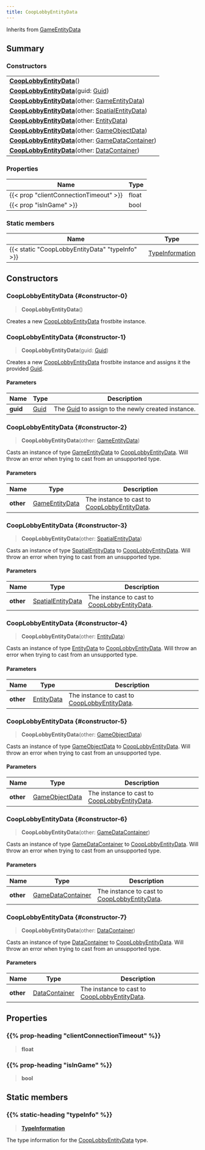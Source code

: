 ```yaml
---
title: CoopLobbyEntityData
---
```


Inherits from [GameEntityData](/vext/ref/fb/gameentitydata)

## Summary

### Constructors

|  |
| --- |
| **[CoopLobbyEntityData](#constructor-0)**() |
| **[CoopLobbyEntityData](#constructor-1)**(guid: [Guid](/vext/ref/shared/type/guid)) |
| **[CoopLobbyEntityData](#constructor-2)**(other: [GameEntityData](/vext/ref/fb/gameentitydata)) |
| **[CoopLobbyEntityData](#constructor-3)**(other: [SpatialEntityData](/vext/ref/fb/spatialentitydata)) |
| **[CoopLobbyEntityData](#constructor-4)**(other: [EntityData](/vext/ref/fb/entitydata)) |
| **[CoopLobbyEntityData](#constructor-5)**(other: [GameObjectData](/vext/ref/fb/gameobjectdata)) |
| **[CoopLobbyEntityData](#constructor-6)**(other: [GameDataContainer](/vext/ref/fb/gamedatacontainer)) |
| **[CoopLobbyEntityData](#constructor-7)**(other: [DataContainer](/vext/ref/shared/type/datacontainer)) |

### Properties

| Name | Type |
| ---- | ---- |
| {{< prop "clientConnectionTimeout" >}} | float |
| {{< prop "isInGame" >}} | bool |

### Static members

| Name | Type |
| ---- | ---- |
| {{< static "CoopLobbyEntityData" "typeInfo" >}} | [TypeInformation](/vext/ref/shared/type/typeinformation) |

## Constructors

### CoopLobbyEntityData {#constructor-0}

> **CoopLobbyEntityData**()

Creates a new [CoopLobbyEntityData](/vext/ref/fb/cooplobbyentitydata) frostbite instance.

### CoopLobbyEntityData {#constructor-1}

> **CoopLobbyEntityData**(guid: [Guid](/vext/ref/shared/type/guid))

Creates a new [CoopLobbyEntityData](/vext/ref/fb/cooplobbyentitydata) frostbite instance and assigns it the provided [Guid](/vext/ref/shared/type/guid).

#### Parameters

| Name | Type | Description |
| ---- | ---- | ----------- |
| **guid** | [Guid](/vext/ref/shared/type/guid) | The [Guid](/vext/ref/shared/type/guid) to assign to the newly created instance. |

### CoopLobbyEntityData {#constructor-2}

> **CoopLobbyEntityData**(other: [GameEntityData](/vext/ref/fb/gameentitydata))

Casts an instance of type [GameEntityData](/vext/ref/fb/gameentitydata) to [CoopLobbyEntityData](/vext/ref/fb/cooplobbyentitydata). Will throw an error when trying to cast from an unsupported type.

#### Parameters

| Name | Type | Description |
| ---- | ---- | ----------- |
| **other** | [GameEntityData](/vext/ref/fb/gameentitydata) | The instance to cast to [CoopLobbyEntityData](/vext/ref/fb/cooplobbyentitydata). |

### CoopLobbyEntityData {#constructor-3}

> **CoopLobbyEntityData**(other: [SpatialEntityData](/vext/ref/fb/spatialentitydata))

Casts an instance of type [SpatialEntityData](/vext/ref/fb/spatialentitydata) to [CoopLobbyEntityData](/vext/ref/fb/cooplobbyentitydata). Will throw an error when trying to cast from an unsupported type.

#### Parameters

| Name | Type | Description |
| ---- | ---- | ----------- |
| **other** | [SpatialEntityData](/vext/ref/fb/spatialentitydata) | The instance to cast to [CoopLobbyEntityData](/vext/ref/fb/cooplobbyentitydata). |

### CoopLobbyEntityData {#constructor-4}

> **CoopLobbyEntityData**(other: [EntityData](/vext/ref/fb/entitydata))

Casts an instance of type [EntityData](/vext/ref/fb/entitydata) to [CoopLobbyEntityData](/vext/ref/fb/cooplobbyentitydata). Will throw an error when trying to cast from an unsupported type.

#### Parameters

| Name | Type | Description |
| ---- | ---- | ----------- |
| **other** | [EntityData](/vext/ref/fb/entitydata) | The instance to cast to [CoopLobbyEntityData](/vext/ref/fb/cooplobbyentitydata). |

### CoopLobbyEntityData {#constructor-5}

> **CoopLobbyEntityData**(other: [GameObjectData](/vext/ref/fb/gameobjectdata))

Casts an instance of type [GameObjectData](/vext/ref/fb/gameobjectdata) to [CoopLobbyEntityData](/vext/ref/fb/cooplobbyentitydata). Will throw an error when trying to cast from an unsupported type.

#### Parameters

| Name | Type | Description |
| ---- | ---- | ----------- |
| **other** | [GameObjectData](/vext/ref/fb/gameobjectdata) | The instance to cast to [CoopLobbyEntityData](/vext/ref/fb/cooplobbyentitydata). |

### CoopLobbyEntityData {#constructor-6}

> **CoopLobbyEntityData**(other: [GameDataContainer](/vext/ref/fb/gamedatacontainer))

Casts an instance of type [GameDataContainer](/vext/ref/fb/gamedatacontainer) to [CoopLobbyEntityData](/vext/ref/fb/cooplobbyentitydata). Will throw an error when trying to cast from an unsupported type.

#### Parameters

| Name | Type | Description |
| ---- | ---- | ----------- |
| **other** | [GameDataContainer](/vext/ref/fb/gamedatacontainer) | The instance to cast to [CoopLobbyEntityData](/vext/ref/fb/cooplobbyentitydata). |

### CoopLobbyEntityData {#constructor-7}

> **CoopLobbyEntityData**(other: [DataContainer](/vext/ref/shared/type/datacontainer))

Casts an instance of type [DataContainer](/vext/ref/shared/type/datacontainer) to [CoopLobbyEntityData](/vext/ref/fb/cooplobbyentitydata). Will throw an error when trying to cast from an unsupported type.

#### Parameters

| Name | Type | Description |
| ---- | ---- | ----------- |
| **other** | [DataContainer](/vext/ref/shared/type/datacontainer) | The instance to cast to [CoopLobbyEntityData](/vext/ref/fb/cooplobbyentitydata). |

## Properties

### {{% prop-heading "clientConnectionTimeout" %}}

> **float**

### {{% prop-heading "isInGame" %}}

> **bool**

## Static members

### {{% static-heading "typeInfo" %}}

> **[TypeInformation](/vext/ref/shared/type/typeinformation)**

The type information for the [CoopLobbyEntityData](/vext/ref/fb/cooplobbyentitydata) type.

